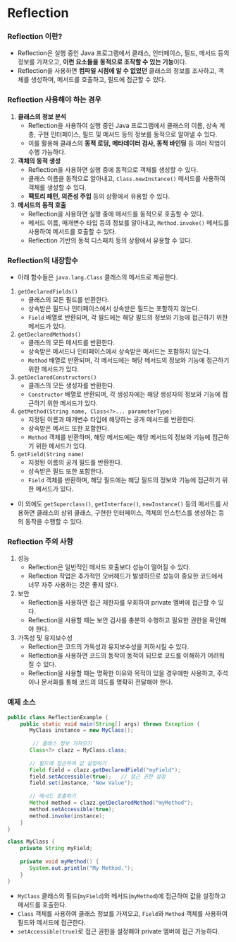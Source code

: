 # Reflection
### Reflection 이란?
* Reflection은 실행 중인 Java 프로그램에서 클래스, 인터페이스, 필드, 메서드 등의 정보를 가져오고, **이런 요소들을 동적으로 조작할 수 있는 기능**이다.
* Reflection을 사용하면 **컴파일 시점에 알 수 없었던** 클래스의 정보를 조사하고, 객체를 생성하며, 메서드를 호출하고, 필드에 접근할 수 있다.
### Reflection 사용해야 하는 경우
1. **클래스의 정보 분석**
    * Reflection을 사용하여 실행 중인 Java 프로그램에서 클래스의 이름, 상속 계층, 구현 인터페이스, 필드 및 메서드 등의 정보를 동적으로 알아낼 수 있다.
    * 이를 활용해 클래스의 **동적 로딩, 메타데이터 검사, 동적 바인딩** 등 여러 작업이 수행 가능하다.
2. **객체의 동적 생성**
   * Reflection을 사용하면 실행 중에 동적으로 객체를 생성할 수 있다.
   * 클래스 이름을 동적으로 알아내고, `Class.newInstance()` 메서드를 사용하여 객체를 생성할 수 있다.
   * **팩토리 패턴, 의존성 주입** 등의 상황에서 유용할 수 있다.
3. **메서드의 동적 호출**
   * Reflection을 사용하면 실행 중에 메서드를 동적으로 호출할 수 있다.
   * 메서드 이름, 매개변수 타입 등의 정보를 알아내고, `Method.invoke()` 메서드를 사용하여 메서드를 호출할 수 있다.
   * Reflection 기반의 동적 디스패치 등의 상황에서 유용할 수 있다.
### Reflection의 내장함수
* 아래 함수들은 `java.lang.Class` 클래스의 메서드로 제공한다.
1. `getDeclaredFields()`
    * 클래스의 모든 필드를 반환한다.
    * 상속받은 필드나 인터페이스에서 상속받은 필드는 포함하지 않는다.
    * `Field` 배열로 반환되며, 각 필드에는 해당 필드의 정보와 기능에 접근하기 위한 메서드가 있다.
2. `getDeclaredMethods()`
    * 클래스의 모든 메서드를 반환한다.
    * 상속받은 메서드나 인터페이스에서 상속받은 메서드는 포함하지 않는다.
    * `Method` 배열로 반환되며, 각 메서드에는 해당 메서드의 정보와 기능에 접근하기 위한 메서드가 있다.
3. `getDeclaredConstructors()`
    * 클래스의 모든 생성자를 반환한다.
    * `Constructor` 배열로 반환되며, 각 생성자에는 해당 생성자의 정보와 기능에 접근하기 위한 메서드가 있다.
4. `getMethod(String name, Class<?>... parameterType)`
   * 지정된 이름과 매개변수 타입에 해당하는 공개 메서드를 반환한다.
   * 상속받은 메서드 또한 포함한다.
   * `Method` 객체를 반환하며, 해당 메서드에는 해당 메서드의 정보와 기능에 접근하기 위한 메서드가 있다.
5. `getField(String name)`
   * 지정된 이름의 공개 필드를 반환한다.
   * 상속받은 필드 또한 포함한다.
   * `Field` 객체를 반환하며, 해당 필드에는 해당 필드의 정보와 기능에 접근하기 위한 메서드가 있다.
* 이 외에도 `getSuperclass()`, `getInterface()`, `newInstance()` 등의 메서드를 사용하면 클래스의 상위 클래스, 구현한 인터페이스, 객체의 인스턴스를 생성하는 등의 동작을 수행할 수 있다.
### Reflection 주의 사항
1. 성능
   * Reflection은 일반적인 메서드 호출보다 성능이 떨어질 수 있다.
   * Reflection 작업은 추가적인 오버헤드가 발생하므로 성능이 중요한 코드에서 너무 자주 사용하는 것은 좋지 않다.
2. 보안
   * Reflection을 사용하면 접근 제한자를 우회하여 private 멤버에 접근할 수 있다.
   * Reflection을 사용할 때는 보안 검사를 충분히 수행하고 필요한 권한을 확인해야 한다.
3. 가독성 및 유지보수성
   * Reflection은 코드의 가독성과 유지보수성을 저하시킬 수 있다.
   * Reflection을 사용하면 코드의 동작이 동적이 되므로 코드를 이해하기 어려워질 수 있다.
   * Reflection을 사용할 때는 명확한 이유와 목적이 있을 경우에만 사용하고, 주석이나 문서화를 통해 코드의 의도를 명확히 전달해야 한다.
### 예제 소스
```java
public class ReflectionExample {
	public static void main(String[] args) throws Exception {
       MyClass instance = new MyClass();
		
		// 클래스 정보 가져오기
       Class<?> clazz = MyClass.class;
	   
	   // 필드에 접근하여 값 설정하기
       Field field = clazz.getDeclaredField("myField");
	   field.setAccessible(true);   // 접근 권한 설정
	   field.set(instance, "New Value");
	   
	   // 메서드 호출하기
       Method method = clazz.getDeclaredMethod("myMethod");
	   method.setAccessible(true);
	   method.invoke(instance);
    }
}

class MyClass {
	private String myField;
	
	private void myMethod() {
       System.out.println("My Method.");
    }
}
```
* `MyClass` 클래스의 필드(`myField`)와 메서드(`myMethod`)에 접근하여 값을 설정하고 메서드를 호출한다.
* `Class` 객체를 사용하여 클래스 정보를 가져오고, `Field`와 `Method` 객체를 사용하여 필드와 메서드에 접근한다.
* `setAccessible(true)`로 접근 권한을 설정해야 private 멤버에 접근 가능하다.
